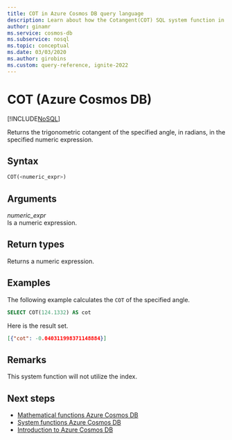 ```yaml
---
title: COT in Azure Cosmos DB query language
description: Learn about how the Cotangent(COT) SQL system function in Azure Cosmos DB returns the trigonometric cotangent of the specified angle, in radians, in the specified numeric expression
author: ginamr
ms.service: cosmos-db
ms.subservice: nosql
ms.topic: conceptual
ms.date: 03/03/2020
ms.author: girobins
ms.custom: query-reference, ignite-2022
---
```

# COT (Azure Cosmos DB)
[!INCLUDE[NoSQL](../../includes/appliesto-nosql.md)]

 Returns the trigonometric cotangent of the specified angle, in radians, in the specified numeric expression.  
  
## Syntax
  
```sql
COT(<numeric_expr>)  
```  
  
## Arguments
  
*numeric_expr*  
   Is a numeric expression.  
  
## Return types
  
  Returns a numeric expression.  
  
## Examples
  
  The following example calculates the `COT` of the specified angle.  
  
```sql
SELECT COT(124.1332) AS cot  
```  
  
 Here is the result set.  
  
```json
[{"cot": -0.040311998371148884}]  
```  

## Remarks

This system function will not utilize the index.

## Next steps

- [Mathematical functions Azure Cosmos DB](system-functions.yml)
- [System functions Azure Cosmos DB](system-functions.yml)
- [Introduction to Azure Cosmos DB](../../introduction.md)
